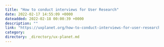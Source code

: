 ```yaml
---
title: "How to conduct interviews for User Research"
date: 2022-02-17 14:55:09 +0000
dateadded: 2022-02-18 00:00:39 +0000
description: ""
link: "https://uxplanet.org/how-to-conduct-interviews-for-user-research-acd541da88fa?source=rss----819cc2aaeee0---4"
category:
directory: _directory/ux-planet.md
---
```

